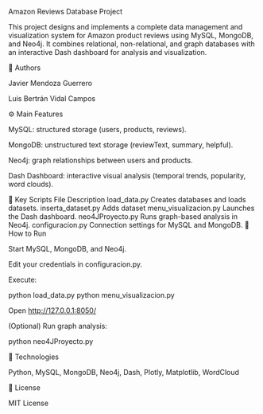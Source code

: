 Amazon Reviews Database Project

This project designs and implements a complete data management and visualization system for Amazon product reviews using MySQL, MongoDB, and Neo4j.
It combines relational, non-relational, and graph databases with an interactive Dash dashboard for analysis and visualization.

👥 Authors

Javier Mendoza Guerrero

Luis Bertrán Vidal Campos

⚙️ Main Features

MySQL: structured storage (users, products, reviews).

MongoDB: unstructured text storage (reviewText, summary, helpful).

Neo4j: graph relationships between users and products.

Dash Dashboard: interactive visual analysis (temporal trends, popularity, word clouds).

📁 Key Scripts
File	Description
load_data.py	Creates databases and loads datasets.
inserta_dataset.py	Adds dataset
menu_visualizacion.py	Launches the Dash dashboard.
neo4JProyecto.py	Runs graph-based analysis in Neo4j.
configuracion.py	Connection settings for MySQL and MongoDB.
🚀 How to Run

Start MySQL, MongoDB, and Neo4j.

Edit your credentials in configuracion.py.

Execute:

python load_data.py
python menu_visualizacion.py


Open http://127.0.0.1:8050/

(Optional) Run graph analysis:

python neo4JProyecto.py

🧰 Technologies

Python, MySQL, MongoDB, Neo4j, Dash, Plotly, Matplotlib, WordCloud

📜 License

MIT License
